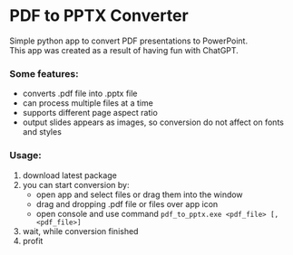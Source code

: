 # PDF to PPTX Converter

Simple python app to convert PDF presentations to PowerPoint.   
This app was created as a result of having fun with ChatGPT.

### Some features:
- converts .pdf file into .pptx file
- can process multiple files at a time
- supports different page aspect ratio
- output slides appears as images, so conversion do not affect on fonts and styles 

### Usage:
1. download latest package
2. you can start conversion by:
   - open app and select files or drag them into the window
   - drag and dropping .pdf file or files over app icon
   - open console and use command `pdf_to_pptx.exe <pdf_file> [, <pdf_file>]`
4. wait, while conversion finished
5. profit

